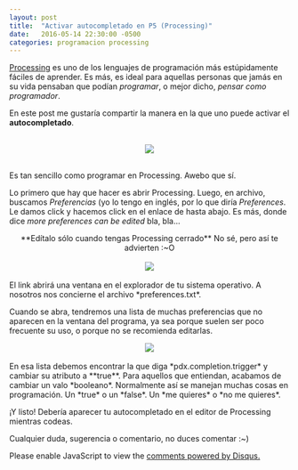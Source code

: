 ```yaml
---
layout: post
title:  "Activar autocompletado en P5 (Processing)"
date:   2016-05-14 22:30:00 -0500
categories: programacion processing
---
```


[Processing](https://processing.org/) es uno de los lenguajes de programación más estúpidamente fáciles de aprender. Es más, es ideal para aquellas personas que jamás en su vida pensaban que podían *programar*, o mejor dicho, *pensar como programador*.

En este post me gustaría compartir la manera en la que uno puede activar el **autocompletado**.

<br>

<center><img src="https://65.media.tumblr.com/16d94bba64736aebc6048224cf96fc2e/tumblr_o778r6Fd7v1rtghino1_400.png"></center>

<br>

Es tan sencillo como programar en Processing. Awebo que sí.

Lo primero que hay que hacer es abrir Processing. Luego, en archivo, buscamos *Preferencias* (yo lo tengo en inglés, por lo que diría *Preferences*. Le damos click y hacemos click en el enlace de hasta abajo. Es más, donde dice *more preferences can be edited* bla, bla...
<br>
<center>**Edítalo sólo cuando tengas Processing cerrado** No sé, pero así te advierten :~O</center>
<br>
<center><img src="https://65.media.tumblr.com/dff817aa1262622fed8d39bc56dcac97/tumblr_o7790dQu6z1rtghino1_500.png
"></center>
<br>
El link abrirá una ventana en el explorador de tu sistema operativo. A nosotros nos concierne el archivo *preferences.txt*.

Cuando se abra, tendremos una lista de muchas preferencias que no aparecen en la ventana del programa, ya sea porque suelen ser poco frecuente su uso, o porque no se recomienda editarlas.
<center><img src="https://66.media.tumblr.com/0ecdebe34e4ecda25aef3fa8e5ebfa54/tumblr_o779bskycs1rtghino1_400.png"></center>
<br>
En esa lista debemos encontrar la que diga *pdx.completion.trigger* y cambiar su atributo a **true**. Para aquellos que entiendan, acabamos de cambiar un valo *booleano*. Normalmente así se manejan muchas cosas en programación. Un *true* o un *false*. Un *me quieres* o *no me quieres*.

¡Y listo! Debería aparecer tu autocompletado en el editor de Processing mientras codeas.

Cualquier duda, sugerencia o comentario, no duces comentar :~)

<div id="disqus_thread"></div>
<script>
/**
* RECOMMENDED CONFIGURATION VARIABLES: EDIT AND UNCOMMENT THE SECTION BELOW TO INSERT DYNAMIC VALUES FROM YOUR PLATFORM OR CMS.
* LEARN WHY DEFINING THESE VARIABLES IS IMPORTANT: https://disqus.com/admin/universalcode/#configuration-variables
*/
/*
var disqus_config = function () {
this.page.url = PAGE_URL; // Replace PAGE_URL with your page's canonical URL variable
this.page.identifier = PAGE_IDENTIFIER; // Replace PAGE_IDENTIFIER with your page's unique identifier variable
};
*/
(function() { // DON'T EDIT BELOW THIS LINE
var d = document, s = d.createElement('script');

s.src = '//animanoir-blog.disqus.com/embed.js';

s.setAttribute('data-timestamp', +new Date());
(d.head || d.body).appendChild(s);
})();
</script>
<noscript>Please enable JavaScript to view the <a href="https://disqus.com/?ref_noscript" rel="nofollow">comments powered by Disqus.</a></noscript>


